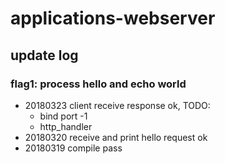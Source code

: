 # applications-webserver

## update log

### flag1: process hello and echo world

* 20180323 client receive response ok, TODO:
    - bind port -1
    - http_handler
* 20180320 receive and print hello request ok
* 20180319 compile pass
